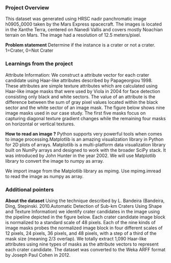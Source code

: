 ### Project Overview

 This dataset was generated using HRSC nadir panchromatic image h0905_0000 taken by the Mars Express spacecraft. The images is located in the Xanthe Terra, centered on Nanedi Vallis and covers mostly Noachian terrain on Mars. The image had a resolution of 12.5 meters/pixel.

**Problem statement**
Determine if the instance is a crater or not a crater. 1=Crater, 0=Not Crater





### Learnings from the project

 Attribute Information:
We construct a attribute vector for each crater candidate using Haar-like attributes described by Papageorgiou 1998. These attributes are simple texture attributes which are calculated using Haar-like image masks that were used by Viola in 2004 for face detection consisting only black and white sectors. The value of an attribute is the difference between the sum of gray pixel values located within the black sector and the white sector of an image mask. The figure below shows nine image masks used in our case study. The first five masks focus on capturing diagonal texture gradient changes while the remaining four masks on horizontal or vertical textures.

**How to read an image ?**
Python supports very powerful tools when comes to image processing.Matplotlib is an amazing visualization library in Python for 2D plots of arrays. Matplotlib is a multi-platform data visualization library built on NumPy arrays and designed to work with the broader SciPy stack. It was introduced by John Hunter in the year 2002. We will use Matplotlib library to convert the image to numpy as array.

We import image from the Matplotlib library as mpimg.
Use mpimg.imread to read the image as numpy as array.


### Additional pointers

 **About the dataset**
Using the technique described by L. Bandeira (Bandeira, Ding, Stepinski. 2010.Automatic Detection of Sub-km Craters Using Shape and Texture Information) we identify crater candidates in the image using the pipeline depicted in the figure below. Each crater candidate image block is normalized to a standard scale of 48 pixels. Each of the nine kinds of image masks probes the normalized image block in four different scales of 12 pixels, 24 pixels, 36 pixels, and 48 pixels, with a step of a third of the mask size (meaning 2/3 overlap). We totally extract 1,090 Haar-like attributes using nine types of masks as the attribute vectors to represent each crater candidate. The dataset was converted to the Weka ARFF format by Joseph Paul Cohen in 2012.


